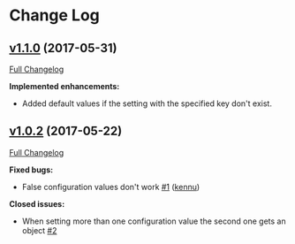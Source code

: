 # Change Log

## [v1.1.0](https://github.com/morenofa/react-global-configuration/tree/v1.1.0) (2017-05-31)
[Full Changelog](https://github.com/morenofa/react-global-configuration/compare/v1.0.1...v1.1.0)

**Implemented enhancements:**

- Added default values if the setting with the specified key don't exist.


## [v1.0.2](https://github.com/morenofa/react-global-configuration/tree/v1.0.2) (2017-05-22)
[Full Changelog](https://github.com/morenofa/react-global-configuration/compare/v1.0.1...v1.0.2)

**Fixed bugs:**

- False configuration values don't work [\#1](https://github.com/morenofa/react-global-configuration/issues/1) ([kennu](https://github.com/kennu))

**Closed issues:**

- When setting more than one configuration value the second one gets an object [\#2](https://github.com/morenofa/react-global-configuration/issues/2)
